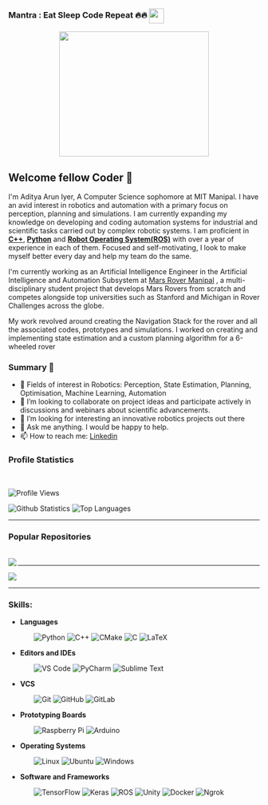 ### Mantra : Eat Sleep Code Repeat 🔥🔥 <img src="https://media.giphy.com/media/h741oEMnAUIILdX0kU/giphy.gif" width="30" height="30" align ="center">
<p  align="center"><img src="https://thumbs.gfycat.com/EvilNextDevilfish-small.gif" width="300" height="250" align ="center">

## Welcome fellow Coder 👋
I'm Aditya Arun Iyer, A Computer Science sophomore at MIT Manipal. I have  an  avid interest in robotics  and  automation  with a primary focus on perception,  planning  and simulations. I am currently expanding my knowledge on developing and coding automation systems  for industrial  and  scientific  tasks  carried  out  by  complex robotic systems. I am proficient in <b><a href = "https://docs.microsoft.com/en-us/cpp/?view=msvc-170">C++</a></b>,  <b><a href="https://www.python.org/">Python</a></b> and <b><a href="https://www.ros.org/">Robot Operating System(ROS)</a></b> with over a year of experience in each of them. Focused and self-motivating, I look to make myself better every day and help my team do the same.
 
I'm currently working as an Artificial Intelligence Engineer in the Artificial Intelligence and Automation Subsystem at <a href = "http://www.marsrovermanipal.com/">Mars Rover Manipal</a> , a multi-disciplinary student project that develops Mars Rovers from scratch and competes alongside top universities such as Stanford and Michigan in Rover Challenges across the globe.

My work revolved around creating the Navigation Stack for the rover and all the associated codes, prototypes and simulations. I worked on creating and implementing state estimation and a custom planning algorithm for a 6-wheeled rover
### Summary 👨‍
- 🔭 Fields of interest in Robotics: Perception, State Estimation, Planning, Optimisation, Machine Learning, Automation
- 👯 I’m looking to collaborate on project ideas and participate actively in discussions and webinars about scientific advancements.
- 🤔 I’m looking for interesting an innovative robotics projects out there
- 💬 Ask me anything. I would be happy to help.
- 📫 How to reach me: [Linkedin](https://www.linkedin.com/in/adityaaruniyer/) 

### Profile Statistics
</br>

![Profile Views](https://komarev.com/ghpvc/?username=your-github-LavaHawk0123)

![Github Statistics](https://github-readme-stats-drab-delta.vercel.app/api?username=LavaHawk0123&count_private=true&show_icons=true&include_all_commits=true&theme=radical)
![Top Languages](https://github-readme-stats-drab-delta.vercel.app/api/top-langs/?username=LavaHawk0123&hide=TeX&layout=compact&theme=blue-green)

---

### Popular Repositories
</br>

<a href="https://github.com/LavaHawk0123/Artmis-Drone">
  <img align="left" src="https://github-readme-stats.vercel.app/api/pin/?username=LavaHawk0123&repo=Artmis-Drone&title_color=ffffff&text_color=c9cacc&icon_color=2bbc8a&bg_color=1d1f21" />
</a>

---

<a href="https://github.com/LavaHawk0123/Projects">
  <img align="centre" src="https://github-readme-stats.vercel.app/api/pin/?username=LavaHawk0123&repo=Projects&title_color=ffffff&text_color=c9cacc&icon_color=2bbc8a&bg_color=1d1f21" />
</a>

---
<!--
### Social and Professional Reach:
</br>

[![Instagram Badge](https://img.shields.io/badge/-lsd____________-purple?style=plastic&logo=instagram&logoColor=white&link=https://www.instagram.com/lsd____________/?hl=en)](https://www.instagram.com/lsd____________/?hl=en)
[![Facebook Badge](https://img.shields.io/badge/-leanderdsouza22-blue?style=plastic&logo=Facebook&logoColor=white&link=https://www.facebook.com/leanderdsouza22)](https://www.facebook.com/leanderdsouza22)
[![Twitter Badge](https://img.shields.io/badge/-LeanderStephen3-blue?style=plastic&logo=Twitter&logoColor=white&link=https://twitter.com/LeanderStephen3)](https://twitter.com/LeanderStephen3)
[![Reddit Badge](https://img.shields.io/badge/-leanderLSD-FF4500?style=plastic&logo=Reddit&logoColor=white)](https://www.reddit.com/user/leanderLSD)
[![Discord Badge](https://img.shields.io/badge/-LSD%233237-7289DA?style=plastic&logo=discord&logoColor=white)](https://discord.gg/h6YGr56)

[![Linkedin Badge](https://img.shields.io/badge/-Leander%20Stephen%20D'Souza-blue?style=plastic&logo=Linkedin&logoColor=white)](https://www.linkedin.com/in/lsd/)
[![Gmail Badge](https://img.shields.io/badge/-leanderdsouza1234@gmail.com-c14438?style=plastic&logo=Gmail&logoColor=white&link=mailto:leanderdsouza1234@gmail.com)](mailto:leanderdsouza1234@gmail.com)
[![HackerRank Badge](https://img.shields.io/badge/leanderdsouza121-black.svg?style=plastic&logo=hackerrank)](https://www.hackerrank.com/leanderdsouza121)
[![Kaggle Badge](https://img.shields.io/badge/-leanderstephendsouza-20BEFF?style=plastic&logo=kaggle&logoColor=white)](https://www.kaggle.com/leanderstephendsouza)

---
-->
### Skills:

* **Languages**

&nbsp;&nbsp;&nbsp;&nbsp;&nbsp;&nbsp;&nbsp;&nbsp;&nbsp;&nbsp;&nbsp;&nbsp;
![Python](https://img.shields.io/badge/-Python-black?style=plastic&logo=Python)
![C++](https://img.shields.io/badge/-C%2B%2B-00599C?style=plastic&logo=C%2B%2B)
![CMake](https://img.shields.io/badge/-CMake-064F8C?style=plastic&logo=CMake)
![C](https://img.shields.io/badge/-C-A8B9CC?style=plastic&logo=C)
![LaTeX](https://img.shields.io/badge/-LaTeX-008080?style=plastic&logo=LaTex)

* **Editors and IDEs**

&nbsp;&nbsp;&nbsp;&nbsp;&nbsp;&nbsp;&nbsp;&nbsp;&nbsp;&nbsp;&nbsp;&nbsp;
![VS Code](https://img.shields.io/badge/-VS%20Code-007ACC?style=plastic&logo=visual-studio-code)
![PyCharm](https://img.shields.io/badge/-PyCharm-000000?style=plastic&logo=PyCharm)
![Sublime Text](https://img.shields.io/badge/-Sublime%20Text-000000?style=plastic&logo=Sublime-Text)

* **VCS**

&nbsp;&nbsp;&nbsp;&nbsp;&nbsp;&nbsp;&nbsp;&nbsp;&nbsp;&nbsp;&nbsp;&nbsp;
![Git](https://img.shields.io/badge/-Git-black?style=plastic&logo=git)
![GitHub](https://img.shields.io/badge/-GitHub-181717?style=plastic&logo=github)
![GitLab](https://img.shields.io/badge/-GitLab-FCA121?style=plastic&logo=GitLab)

* **Prototyping Boards**

&nbsp;&nbsp;&nbsp;&nbsp;&nbsp;&nbsp;&nbsp;&nbsp;&nbsp;&nbsp;&nbsp;&nbsp;
![Raspberry Pi](https://img.shields.io/badge/-Raspberry%20Pi-C51A4A?style=plastic&logo=Raspberry-Pi)
![Arduino](https://img.shields.io/badge/-Arduino-00979D?style=plastic&logo=Arduino&logoColor=white)


* **Operating Systems**

&nbsp;&nbsp;&nbsp;&nbsp;&nbsp;&nbsp;&nbsp;&nbsp;&nbsp;&nbsp;&nbsp;&nbsp;
![Linux](https://img.shields.io/badge/-Linux-000000?style=flat&logo=linux&logoColor=FCC624)
![Ubuntu](https://img.shields.io/badge/-Ubuntu-E95420?style=plastic&logo=Ubuntu&logoColor=white)
![Windows](https://img.shields.io/badge/-Windows-0078D6?style=plastic&logo=Windows&logoColor=white)


* **Software and Frameworks**

&nbsp;&nbsp;&nbsp;&nbsp;&nbsp;&nbsp;&nbsp;&nbsp;&nbsp;&nbsp;&nbsp;&nbsp;
![TensorFlow](https://img.shields.io/badge/TensorFlow%20-%23FF6F00.svg?&style=plastic&logo=TensorFlow&logoColor=white)
![Keras](https://img.shields.io/badge/Keras%20-%23D00000.svg?&style=plastic&logo=Keras&logoColor=white) 
![ROS](https://img.shields.io/badge/-ROS-22314E?style=plastic&logo=ROS)
![Unity](https://img.shields.io/badge/-Unity-000000?style=plastic&logo=Unity)
![Docker](https://img.shields.io/badge/-Docker-000000?style=plastic&logo=Docker)
![Ngrok](https://img.shields.io/badge/-Ngrok-1F1E37?style=plastic&logo=ngrok)


